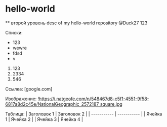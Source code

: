 # hello-world
** второй уровень
desc of my hello-world repository
@Duck27 123

Списки:
* 123
* wewre
* fdsd
* v

1. 123
2. 2334
3. 546


Ссылка:
[google.com]

Изображение:
!https://i.natgeofe.com/n/548467d8-c5f1-4551-9f58-6817a8d2c45e/NationalGeographic_2572187_square.jpg

Таблица:
| Заголовок 1 | Заголовок 2 |
| ----------- | ----------- |
| Ячейка 1    | Ячейка 2    |
| Ячейка 3    | Ячейка 4    |

